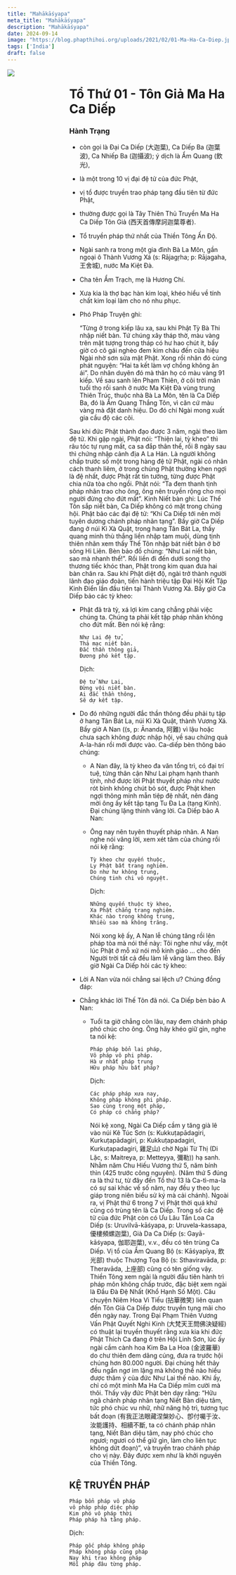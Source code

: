 ```yaml
---
title: "Mahākāśyapa"
meta_title: "Mahākāśyapa"
description: "Mahākāśyapa"
date: 2024-09-14
image: "https://blog.phapthihoi.org/uploads/2021/02/01-Ma-Ha-Ca-Diep.jpg"
tags: ['India']
draft: false
---
```


<div style="display: flex; justify-content: space-between;">

  <div style="flex: 1; padding-right: 10px;">
    <img decoding="async" src="https://blog.phapthihoi.org/uploads/2021/02/01-Ma-Ha-Ca-Diep.jpg">
  </div>

  <div style="flex: 3; padding-left: 10px;">
    <h1>Tổ Thứ 01 - Tôn Giả Ma Ha Ca Diếp</h1>
    <h3>Hành Trạng</h3>

  - còn gọi là Đại Ca Diếp (大迦葉), Ca Diếp Ba (迦葉波), Ca Nhiếp Ba (迦攝波); ý dịch là Ẩm Quang (飲光), 
  - là một trong 10 vị đại đệ tử của đức Phật, 
  - vị tổ được truyền trao pháp tạng đầu tiên từ đức Phật, 
  - thường được gọi là Tây Thiên Thủ Truyền Ma Ha Ca Diếp Tôn Giả (西天首傳摩訶迦葉尊者). 
  - Tổ truyền pháp thứ nhất của Thiền Tông Ấn Độ. 
  - Ngài sanh ra trong một gia đình Bà La Môn, gần ngoại ô Thành Vương Xá (s: Rājagṛha; p: Rājagaha, 王舍城), nước Ma Kiệt Đà.      
  - Cha tên Ẩm Trạch, mẹ là Hương Chí. 
  - Xưa kia là thợ bạc hàn kim loại, khéo hiểu về tính chất kim loại làm cho nó nhu phục.
      
  - Phó Pháp Truyện ghi: 
      
    “Từng ở trong kiếp lâu xa, sau khi Phật Tỳ Bà Thi nhập niết bàn. Tứ chúng xây tháp thờ, màu vàng trên mặt tượng trong tháp có hư hao chút ít, bấy giờ có cô gái nghèo đem kim châu đến cửa hiệu Ngài nhờ sơn sửa mặt Phật. Xong rồi nhân đó cùng phát nguyện: “Hai ta kết làm vợ chồng không ân ái”. Do nhân duyên đó mà thân họ có màu vàng 91 kiếp. Về sau sanh lên Phạm Thiên, ở cõi trời mãn tuổi thọ rồi sanh ở nước Ma Kiệt Đà vùng trung Thiên Trúc, thuộc nhà Bà La Môn, tên là Ca Diếp Ba, đó là Ẩm Quang Thắng Tôn, vì căn cứ màu vàng mà đặt danh hiệu. Do đó chí Ngài mong xuất gia cầu độ các cõi.
      
Sau khi đức Phật thành đạo được 3 năm, ngài theo làm đệ tử. Khi gặp ngài, Phật nói: “Thiện lai, tỳ kheo” thì râu tóc tự rụng mất, ca sa đắp thân thể, rồi 8 ngày sau thì chứng nhập cảnh địa A La Hán.
      Là người không chấp trước số một trong hàng đệ tử Phật, ngài có nhân cách thanh liêm, ở trong chúng Phật thường khen ngợi là đệ nhất, được Phật rất tin tưởng, từng được Phật chia nữa tòa cho ngồi. Phật nói: “Ta đem thanh tịnh pháp nhãn trao cho ông, ông nên truyền rộng cho mọi người đừng cho đứt mất”.
      Kinh Niết bàn ghi: Lúc Thế Tôn sắp niết bàn, Ca Diếp không có mặt trong chúng hội. Phật bảo các đại đệ tử: “Khi Ca Diếp tới nên mời tuyên dương chánh pháp nhãn tạng”. Bấy giờ Ca Diếp đang ở núi Kì Xà Quật, trong hang Tân Bát La, thấy quang minh thù thắng liền nhập tam muội, dùng tịnh thiên nhãn xem thấy Thế Tôn nhập bát niết bàn ở bờ sông Hi Liên. Bèn bảo đồ chúng: “Như Lai niết bàn, sao mà nhanh thế!”. Rồi liền đi đến dưới song thọ thương tiếc khóc than, Phật trong kim quan đưa hai bàn chân ra.
      Sau khi Phật diệt độ, ngài trở thành người lãnh đạo giáo đoàn, tiến hành triệu tập Đại Hội Kết Tập Kinh Điển lần đầu tiên tại Thành Vương Xá.
      Bấy giờ Ca Diếp bảo các tỳ kheo:
- Phật đã trà tỳ, xá lợi kim cang chẳng phải việc chúng ta. Chúng ta phải kết tập pháp nhãn không cho đứt mất.
  Bèn nói kệ rằng:
  
      Như Lai đệ tử,
      Thả mạc niết bàn.
      Đắc thần thông giả,
      Đương phó kết tập.

    Dịch:

      Đệ tử Như Lai,
      Đừng vội niết bàn.
      Ai đắc thần thông,
      Sẽ dự kết tập.
- 
    Do đó những người đắc thần thông đều phải tụ tập ở hang Tân Bát La, núi Kì Xà Quật, thành Vương Xá.
    Bấy giờ A Nan ((s, p: Ānanda, 阿難) vì lậu hoặc chưa sạch không được nhập hội, về sau chứng quả A-la-hán rồi mới được vào.
    Ca-diếp bèn thông báo chúng:
    - A Nan đây, là tỳ kheo đa văn tổng trì, có đại trí tuệ, từng thân cận Như Lai phạm hạnh thanh tịnh, nhớ được lời Phật thuyết pháp như nước rót bình không chút bỏ sót, được Phật khen ngợi thông minh mẫn tiệp đệ nhất, nên đáng mời ông ấy kết tập tạng Tu Đa La (tạng Kinh).
      Đại chúng lặng thinh vâng lời. Ca Diếp bảo A Nan:
    - Ông nay nên tuyên thuyết pháp nhãn.
      A Nan nghe nói vâng lời, xem xét tâm của chúng rồi nói kệ rằng:

          Tỳ kheo chư quyến thuộc,
          Ly Phật bất trang nghiêm.
          Do như hư không trung,
          Chúng tinh chi vô nguyệt.

      Dịch:

          Những quyến thuộc tỳ kheo,
          Xa Phật chẳng trang nghiêm.
          Khác nào trong không trung,
          Nhiều sao mà không trăng.

      Nói xong kệ ấy, A Nan lễ chúng tăng rồi lên pháp tòa mà nói thế này:
      Tôi nghe như vầy, một lúc Phật ở mỗ xứ nói mỗ kinh giáo … cho đến Người trời tất cả đều làm lễ vâng làm theo.
      Bấy giờ Ngài Ca Diếp hỏi các tỳ kheo:
- Lời A Nan vừa nói chẳng sai lệch ư?
  Chúng đồng đáp:
- Chẳng khác lời Thế Tôn đã nói.
  Ca Diếp bèn bảo A Nan:
  - Tuổi ta giờ chẳng còn lâu, nay đem chánh pháp phó chúc cho ông. Ông hãy khéo giữ gìn, nghe ta nói kệ:

        Pháp pháp bổn lai pháp,
        Vô pháp vô phi pháp.
        Hà ư nhất pháp trung
        Hữu pháp hữu bất pháp?

    Dịch:

        Các pháp pháp xưa nay,
        Không pháp không phi pháp.
        Sao cùng trong một pháp,
        Có pháp có chẳng pháp?

    Nói kệ xong, Ngài Ca Diếp cầm y tăng già lê vào núi Kê Túc Sơn (s: Kukkuṭapādagiri, Kurkuṭapādagiri, p: Kukkuṭapadagiri, Kurkuṭapadagiri, 雞足山) chờ Ngài Từ Thị (Di Lặc, s: Maitreya, p: Metteyya, 彌勒)) hạ sanh. Nhằm năm Chu Hiếu Vương thứ 5, năm bính thìn (425 trước công nguyên). (Năm thứ 5 đúng ra là thứ tư, từ đây đến Tổ thứ 13 là Ca-tì-ma-la có sự sai khác về số năm, nay đều y theo lục giáp trong niên biểu sử ký mà cải chánh).
    Ngoài ra, vị Phật thứ 6 trong 7 vị Phật thời quá khứ cũng có trùng tên là Ca Diếp. Trong số các đệ tử của đức Phật còn có Ưu Lâu Tần Loa Ca Diếp (s: Uruvilvā-kāśyapa, p: Uruvela-kassapa, 優樓頻螺迦葉), Già Da Ca Diếp (s: Gayā-kāśyapa, 伽耶迦葉), v.v., đều có tên trùng Ca Diếp. Vị tổ của Ẩm Quang Bộ (s: Kāśyapīya, 飲光部) thuộc Thượng Tọa Bộ (s: Sthaviravāda, p: Theravāda, 上座部) cũng có tên giống vậy.
    Thiền Tông xem ngài là người đầu tiên hành trì pháp môn không chấp trước, đặc biệt xem ngài là Đầu Đà Đệ Nhất (Khổ Hạnh Số Một). Câu chuyện Niêm Hoa Vi Tiếu (拈華微笑) liên quan đến Tôn Giả Ca Diếp được truyền tụng mãi cho đến ngày nay.
    Trong Đại Phạm Thiên Vương Vấn Phật Quyết Nghi Kinh (大梵天王問佛決疑經) có thuật lại truyền thuyết rằng xưa kia khi đức Phật Thích Ca đang ở trên Hội Linh Sơn, lúc ấy ngài cầm cành hoa Kim Ba La Hoa (金波羅華) do chư thiên đem dâng cúng, đưa ra trước hội chúng hơn 80.000 người. Đại chúng hết thảy đều ngẩn ngơ im lặng mà không thể nào hiểu được thâm ý của đức Như Lai thế nào. Khi ấy, chỉ có một mình Ma Ha Ca Diếp mĩm cười mà thôi. Thấy vậy đức Phật bèn dạy rằng: “Hữu ngã chánh pháp nhãn tạng Niết Bàn diệu tâm, tức phó chúc vu nhữ, nhữ năng hộ trì, tương tục bất đoạn (有我正法眼藏涅槃妙心、卽付囑于汝、汝能護持、相續不斷, ta có chánh pháp nhãn tạng, Niết Bàn diệu tâm, nay phó chúc cho ngươi; ngươi có thể giữ gìn, làm cho liên tục không dứt đoạn)”, và truyền trao chánh pháp cho vị này. Đây được xem như là khởi nguyên của Thiền Tông.

<h2>KỆ TRUYỀN PHÁP</h2>

    Pháp bổn pháp vô pháp
    vô pháp pháp diệc pháp
    Kim phó vô pháp thời
    Pháp pháp hà tằng pháp.

Dịch:

    Pháp gốc pháp không pháp
    Pháp không pháp cũng pháp
    Nay khi trao không pháp
    Mỗi pháp đâu từng pháp.
  </div>

</div>
